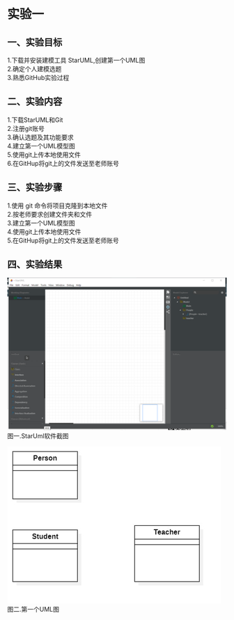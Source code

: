 # 实验一

## 一、实验目标

1.下载并安装建模工具 StarUML,创建第一个UML图  
2.确定个人建模选题  
3.熟悉GitHub实验过程

## 二、实验内容

1.下载StarUML和Git  
2.注册git账号  
3.确认选题及其功能要求  
4.建立第一个UML模型图  
5.使用git上传本地使用文件  
6.在GitHup将git上的文件发送至老师账号 

## 三、实验步骤

1.使用 git 命令将项目克隆到本地文件  
2.按老师要求创建文件夹和文件  
3.建立第一个UML模型图  
4.使用git上传本地使用文件  
5.在GitHup将git上的文件发送至老师账号

## 四、实验结果
![软件截图](./screenshot.jpg)  
图一.StarUml软件截图

![第一个UML图](./model1.jpg)  
图二.第一个UML图

